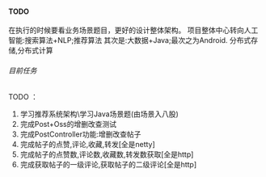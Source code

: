 #### TODO

在执行的时候要看业务场景题目，更好的设计整体架构。
项目整体中心转向人工智能:搜索算法+NLP;推荐算法
其次是:大数据+Java;最次之为Android.
分布式存储,分布式计算



###### 目前任务

TODO ：
1. 学习推荐系统架构\学习Java场景题(由场景入八股)
2. 完成Post+Oss的增删改查测试
3. 完成PostController功能:增删改查帖子
4. 完成帖子的点赞,评论,收藏,转发[全是netty]
5. 完成帖子的点赞数,评论数,收藏数,转发数获取[全是http]
6. 完成获取帖子的一级评论,获取帖子的二级评论[全是http]
